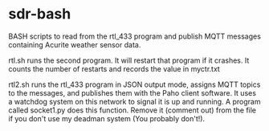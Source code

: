 # sdr-bash
BASH scripts to read from the rtl_433 program and publish MQTT messages containing Acurite weather sensor data.

rtl.sh
   runs the second program. It will restart that program if it crashes. It counts the number of restarts and records the value in myctr.txt
   
rtl2.sh
   runs the rtl_433 program in JSON output mode, assigns MQTT topics to the messages, and publishes them with the Paho client software.
   It uses a watchdog system on this network to signal it is up and running. A program called socket1.py does this function.  Remove
   it (comment out) from the file if you don't use my deadman system (You probably don't!).   
